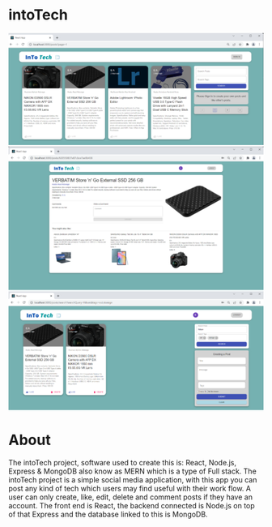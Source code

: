 # intoTech

<img src="into-Images/ittappsignin.png" width="600">

<img src="into-Images/expandpost.png" width="600">

<img src="into-Images/search&tags.png" width="600">

# About 

The intoTech project, software used to create this is: React, Node.js, Express & MongoDB also know as MERN which is a type of Full stack. 
The intoTech project is a simple social media application, with this app you can post any kind of tech which users may find useful with their work flow. 
A user can only create, like, edit, delete and comment posts if they have an account. 
The front end is React, the backend connected is Node.js on top of that Express and the database linked to this is MongoDB. 
